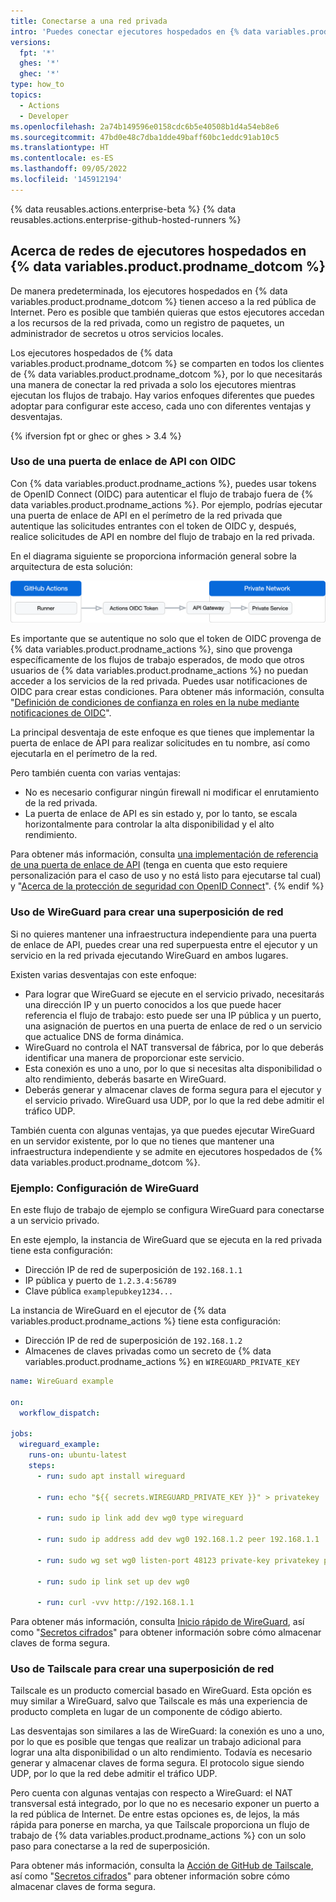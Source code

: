 ```yaml
---
title: Conectarse a una red privada
intro: 'Puedes conectar ejecutores hospedados en {% data variables.product.prodname_dotcom %} a los recursos de una red privada, incluidos los registros de paquetes, los administradores de secretos y otros servicios locales.'
versions:
  fpt: '*'
  ghes: '*'
  ghec: '*'
type: how_to
topics:
  - Actions
  - Developer
ms.openlocfilehash: 2a74b149596e0158cdc6b5e40508b1d4a54eb8e6
ms.sourcegitcommit: 47bd0e48c7dba1dde49baff60bc1eddc91ab10c5
ms.translationtype: HT
ms.contentlocale: es-ES
ms.lasthandoff: 09/05/2022
ms.locfileid: '145912194'
---
```

{% data reusables.actions.enterprise-beta %} {% data reusables.actions.enterprise-github-hosted-runners %}

## Acerca de redes de ejecutores hospedados en {% data variables.product.prodname_dotcom %}

De manera predeterminada, los ejecutores hospedados en {% data variables.product.prodname_dotcom %} tienen acceso a la red pública de Internet. Pero es posible que también quieras que estos ejecutores accedan a los recursos de la red privada, como un registro de paquetes, un administrador de secretos u otros servicios locales. 

Los ejecutores hospedados de {% data variables.product.prodname_dotcom %} se comparten en todos los clientes de {% data variables.product.prodname_dotcom %}, por lo que necesitarás una manera de conectar la red privada a solo los ejecutores mientras ejecutan los flujos de trabajo. Hay varios enfoques diferentes que puedes adoptar para configurar este acceso, cada uno con diferentes ventajas y desventajas.

{% ifversion fpt or ghec or ghes > 3.4 %}
### Uso de una puerta de enlace de API con OIDC

Con {% data variables.product.prodname_actions %}, puedes usar tokens de OpenID Connect (OIDC) para autenticar el flujo de trabajo fuera de {% data variables.product.prodname_actions %}. Por ejemplo, podrías ejecutar una puerta de enlace de API en el perímetro de la red privada que autentique las solicitudes entrantes con el token de OIDC y, después, realice solicitudes de API en nombre del flujo de trabajo en la red privada.

En el diagrama siguiente se proporciona información general sobre la arquitectura de esta solución:

![Diagrama de una puerta de enlace de OIDC](/assets/images/help/images/actions-oidc-gateway.png)

Es importante que se autentique no solo que el token de OIDC provenga de {% data variables.product.prodname_actions %}, sino que provenga específicamente de los flujos de trabajo esperados, de modo que otros usuarios de {% data variables.product.prodname_actions %} no puedan acceder a los servicios de la red privada. Puedes usar notificaciones de OIDC para crear estas condiciones. Para obtener más información, consulta "[Definición de condiciones de confianza en roles en la nube mediante notificaciones de OIDC](/actions/deployment/security-hardening-your-deployments/about-security-hardening-with-openid-connect#defining-trust-conditions-on-cloud-roles-using-oidc-claims)".

La principal desventaja de este enfoque es que tienes que implementar la puerta de enlace de API para realizar solicitudes en tu nombre, así como ejecutarla en el perímetro de la red.

Pero también cuenta con varias ventajas:
- No es necesario configurar ningún firewall ni modificar el enrutamiento de la red privada. 
- La puerta de enlace de API es sin estado y, por lo tanto, se escala horizontalmente para controlar la alta disponibilidad y el alto rendimiento.

Para obtener más información, consulta [una implementación de referencia de una puerta de enlace de API](https://github.com/github/actions-oidc-gateway-example) (tenga en cuenta que esto requiere personalización para el caso de uso y no está listo para ejecutarse tal cual) y "[Acerca de la protección de seguridad con OpenID Connect](/actions/deployment/security-hardening-your-deployments/about-security-hardening-with-openid-connect)".
{% endif %}

### Uso de WireGuard para crear una superposición de red

Si no quieres mantener una infraestructura independiente para una puerta de enlace de API, puedes crear una red superpuesta entre el ejecutor y un servicio en la red privada ejecutando WireGuard en ambos lugares.

Existen varias desventajas con este enfoque: 

- Para lograr que WireGuard se ejecute en el servicio privado, necesitarás una dirección IP y un puerto conocidos a los que puede hacer referencia el flujo de trabajo: esto puede ser una IP pública y un puerto, una asignación de puertos en una puerta de enlace de red o un servicio que actualice DNS de forma dinámica. 
- WireGuard no controla el NAT transversal de fábrica, por lo que deberás identificar una manera de proporcionar este servicio.
- Esta conexión es uno a uno, por lo que si necesitas alta disponibilidad o alto rendimiento, deberás basarte en WireGuard. 
- Deberás generar y almacenar claves de forma segura para el ejecutor y el servicio privado. WireGuard usa UDP, por lo que la red debe admitir el tráfico UDP.

También cuenta con algunas ventajas, ya que puedes ejecutar WireGuard en un servidor existente, por lo que no tienes que mantener una infraestructura independiente y se admite en ejecutores hospedados de {% data variables.product.prodname_dotcom %}.

### Ejemplo: Configuración de WireGuard

En este flujo de trabajo de ejemplo se configura WireGuard para conectarse a un servicio privado.

En este ejemplo, la instancia de WireGuard que se ejecuta en la red privada tiene esta configuración:
- Dirección IP de red de superposición de `192.168.1.1`
- IP pública y puerto de `1.2.3.4:56789`
- Clave pública `examplepubkey1234...`

La instancia de WireGuard en el ejecutor de {% data variables.product.prodname_actions %} tiene esta configuración:
- Dirección IP de red de superposición de `192.168.1.2`
- Almacenes de claves privadas como un secreto de {% data variables.product.prodname_actions %} en `WIREGUARD_PRIVATE_KEY`

```yaml
name: WireGuard example

on:
  workflow_dispatch:

jobs:
  wireguard_example:
    runs-on: ubuntu-latest
    steps:
      - run: sudo apt install wireguard

      - run: echo "${{ secrets.WIREGUARD_PRIVATE_KEY }}" > privatekey

      - run: sudo ip link add dev wg0 type wireguard

      - run: sudo ip address add dev wg0 192.168.1.2 peer 192.168.1.1

      - run: sudo wg set wg0 listen-port 48123 private-key privatekey peer examplepubkey1234... allowed-ips 0.0.0.0/0 endpoint 1.2.3.4:56789

      - run: sudo ip link set up dev wg0

      - run: curl -vvv http://192.168.1.1
```

Para obtener más información, consulta [Inicio rápido de WireGuard](https://www.wireguard.com/quickstart/), así como "[Secretos cifrados](/actions/security-guides/encrypted-secrets)" para obtener información sobre cómo almacenar claves de forma segura.

### Uso de Tailscale para crear una superposición de red

Tailscale es un producto comercial basado en WireGuard. Esta opción es muy similar a WireGuard, salvo que Tailscale es más una experiencia de producto completa en lugar de un componente de código abierto.

Las desventajas son similares a las de WireGuard: la conexión es uno a uno, por lo que es posible que tengas que realizar un trabajo adicional para lograr una alta disponibilidad o un alto rendimiento. Todavía es necesario generar y almacenar claves de forma segura. El protocolo sigue siendo UDP, por lo que la red debe admitir el tráfico UDP.

Pero cuenta con algunas ventajas con respecto a WireGuard: el NAT transversal está integrado, por lo que no es necesario exponer un puerto a la red pública de Internet. De entre estas opciones es, de lejos, la más rápida para ponerse en marcha, ya que Tailscale proporciona un flujo de trabajo de {% data variables.product.prodname_actions %} con un solo paso para conectarse a la red de superposición.

Para obtener más información, consulta la [Acción de GitHub de Tailscale](https://github.com/tailscale/github-action), así como "[Secretos cifrados](/actions/security-guides/encrypted-secrets)" para obtener información sobre cómo almacenar claves de forma segura.

